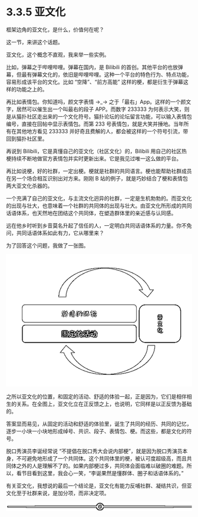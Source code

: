# 3.3.5 亚文化

框架边角的亚文化，是什么，价值何在呢？

这一节，来讲这个话题。

亚文化，这个概念不直观，我来举一些实例。

比如，弹幕之于哔哩哔哩。弹幕在国内，是 Bilibili 的首创。其他平台的也放弹幕，但最有弹幕文化的，依旧是哔哩哔哩。这种一个平台的特色行为、特点功能，容易形成该平台的文化。比如 “空降”、“前方高能” 这样的梗，都是衍生于弹幕这样的功能之上的。

再比如表情包。你知道吗，颜文字表情 →_→ 之于「最右」App。这样的一个颜文字，居然可以催生出一个叫最右的段子 APP。而数字 233333 为何表示大笑，则是从猫扑社区走出来的一个文化符号。猫扑论坛的论坛留言功能，可以输入表情包编号，直接在回帖中显示表情包。而第 233 号表情包，就是大笑并捶地。当年所有在其他地方看见 233333 并好奇且费解的人，都会被这样的一个符号引流，带回到猫扑社区里。

再说到 Bilibili，它是真懂自己的亚文化（社区文化）的，Bilibili 用自己的社区热梗持续不断地做官方表情包并实时更新出来。它是我见过唯一这么做的平台。

再比如说梗，好的社群，一定出梗。梗就是社群的共同语言。梗也能帮助社群成员在另一个场合相互识别出对方来。刚刚 B 站的例子，就是巧妙结合了梗和表情包两大亚文化杀器的。

一个充满了自己的亚文化，与主流文化迥异的社群，一定是生机勃勃的。而亚文化的出现与壮大，也意味着一个社群的共同体的出现与壮大。由亚文化所形成的共同话语体系，也天然地在团结这个共同体，在塑造群体里的亲近感与认同感。

远在他乡时听到乡音莫名升起了信任的人，一定明白共同话语体系的力量。你不免问，共同话语体系如此有力，它从哪里来？

为了回答这个问题，我做了一张图。

![](img/27561eba06ab211de0d669af2bcaa50b.png)

之所以亚文化的位置，和固定的活动、舒适的体验一起，正是因为，它们是相伴相生的关系。在全图上，亚文化立在正反馈之上，也说明，它同样是以正反馈为基础的。

答案显而易见，从固定的活动和舒适的体验里，诞生了共同的经历、共同的记忆，逐步一小块一小块地形成绰号、共识、段子、表情包、梗。而这些，都是文化的符号。

脱口秀演员李诞经常说 “不提倡在脱口秀大会说内部梗”，就是因为脱口秀演员本身，不可避免地形成了一个共同体。这个共同体里的梗，被认可度超级高，而且共同体之外的人是理解不了的。如果内部梗过多，共同体会面临难以破圈的难题。所以，看节目看到这里，我会心一笑，“李诞果然是懂群体、圈子和话语体系的。”

有关亚文化，我想说的最后一个结论是，亚文化有能力反哺社群、凝结共识，但亚文化至于社群来说，是加分项，而非决定项。

![](img/08b409e548d8d310a42e1b70226b77ec.png)